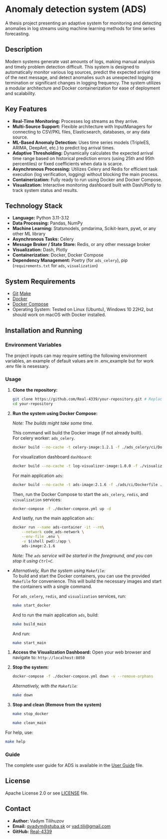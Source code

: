 # Anomaly detection system (ADS) 

A thesis project presenting an adaptive system for monitoring and detecting anomalies in log streams using machine learning methods for time series forecasting.

## Description

Modern systems generate vast amounts of logs, making manual analysis and timely problem detection difficult. This system is designed to automatically monitor various log sources, predict the expected arrival time of the next message, and detect anomalies such as unexpected logging termination or significant changes in logging frequency. The system utilizes a modular architecture and Docker containerization for ease of deployment and scalability.

## Key Features

*   **Real-Time Monitoring:** Processes log streams as they arrive.
*   **Multi-Source Support:** Flexible architecture with InputManagers for connecting to CSV/PKL files, Elasticsearch, databases, or any data source.
*   **ML-Based Anomaly Detection:** Uses time series models (TripleES, ARIMA, DeepAnt, etc.) to predict log arrival times.
*   **Adaptive Thresholding:** Dynamically calculates the expected arrival time range based on historical prediction errors (using 25th and 95th percentiles) or fixed coefficients when data is scarce.
*   **Asynchronous Processing:** Utilizes Celery and Redis for efficient task execution (log verification, logging) without blocking the main process.
*   **Containerization:** Fully ready to run using Docker and Docker Compose.
*   **Visualization:** Interactive monitoring dashboard built with Dash/Plotly to track system status and results.

## Technology Stack

*   **Language:** Python 3.11-3.12
*   **Data Processing:** Pandas, NumPy
*   **Machine Learning:** Statsmodels, pmdarima, Scikit-learn, pywt, or any other ML library
*   **Asynchronous Tasks:** Celery
*   **Message Broker / State Store:** Redis, or any other message broker
*   **Visualization:** Dash, Plotly
*   **Containerization:** Docker, Docker Compose
*   **Dependency Management:** Poetry (for `ads_celery`), pip (`requirements.txt` for `ads`, `visualization`)

## System Requirements

*   [Git](https://git-scm.com/)
    [Make](https://www.gnu.org/software/make/)
*   [Docker](https://www.docker.com/get-started)
*   [Docker Compose](https://docs.docker.com/compose/install/)
*   Operating System: Tested on Linux (Ubuntu), Windows 10 22H2, but should work on macOS with Docker installed.

## Installation and Running

### Environment Variables

The project inputs can may require setting the following environment variables, an example of default values are in .env_example but for work .env file is nesessary. 

### Usage

1.  **Clone the repository:**
    ```bash
    git clone https://github.com/Real-4339/your-repository.git # Replace with your repository URL
    cd your-repository
    ```

2.  **Run the system using Docker Compose:**
    
    *Note: The builds might take some time.*

    This command will build the Docker image (if not already built). \
    For celery worker: `ads_celery`.
    ```bash
    docker build --no-cache -t celery-image:1.2.1 -f ./ads_celery/ci/Dockerfile .
    ```

    For visualization dashboard `dashboard`:
    ```bash
    docker build --no-cache -t log-visualizer-image:1.0.0 -f ./visualization/Dockerfile .
    ```

    For main application `ads`:
    ```bash
    docker build --no-cache -t ads-image:2.1.6 -f ./ads/ci/Dockerfile .
    ```

    Then, run the Docker Compose to start the `ads_celery`, `redis`, and `visualization` services:
    ```bash
    docker-compose -f ./docker-compose.yml up -d
    ```

    And lastly, run the main application `ads`:
    ```bash
    docker run --name ads-container -it --rm\
		--network code_ads-network \
		--env-file .env \
		-v $(shell pwd):/app \
		ads-image:2.1.6
    ```

    *Note: The `ads` service will be started in the foreground, and you can stop it using `Ctrl+C`.*

- *Alternatively, Run the system using `Makefile`:* \
    To build and start the Docker containers, you can use the provided `Makefile` for convenience. This will build the necessary images and start the containers with a single command.

    For `ads_celery`, `redis`, and `visualization` services, run: 

    ```bash
    make start_docker
    ```

    And to run the main application `ads`, build:

    ```bash
    make build_main
    ```

    And run:
    ```bash
    make start_main
    ```

1.  **Access the Visualization Dashboard:**
    Open your web browser and navigate to: `http://localhost:8050`


5.  **Stop the system:**
    ```bash
    docker-compose -f ./docker-compose.yml down -v --remove-orphans
    ```
    *Alternatively, with the `Makefile`:*
    ```bash
    make down 
    ```

6.  **Stop and clean (Remove from the system)**
    ```bash
    make stop_docker 
    ```
    ```bash
    make clean_main
    ```

For help, use:

```bash
make help
```

### Guide

The complete user guide for ADS is available in the [User Guide](docs/user_guide.md) file.

## License

Apache License 2.0 or see [LICENSE](LICENSE) file.

## Contact

*   **Author:** Vadym Tilihuzov
*   **Email:** qvadym@stuba.sk or vad.tili@gmail.com
*   **GitHub:** [Real-4339](https://github.com/Real-4339)